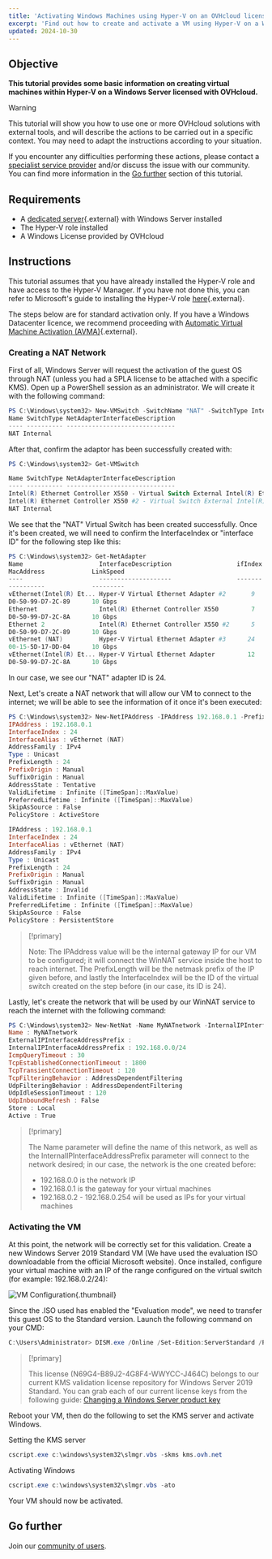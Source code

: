 ```yaml
---
title: 'Activating Windows Machines using Hyper-V on an OVHcloud licensed Windows Server'
excerpt: 'Find out how to create and activate a VM using Hyper-V on a Windows Server licensed by OVHcloud'
updated: 2024-10-30
---
```


## Objective

**This tutorial provides some basic information on creating virtual machines within Hyper-V on a Windows Server licensed with OVHcloud.**

> [!warning]
> This tutorial will show you how to use one or more OVHcloud solutions with external tools, and will describe the actions to be carried out in a specific context. You may need to adapt the instructions according to your situation.
>
> If you encounter any difficulties performing these actions, please contact a [specialist service provider](/links/partner) and/or discuss the issue with our community. You can find more information in the [Go further](#gofurther) section of this tutorial.
>

## Requirements

- A [dedicated server](/links/bare-metal/bare-metal){.external} with Windows Server installed
- The Hyper-V role installed
- A Windows License provided by OVHcloud

## Instructions

This tutorial assumes that you have already installed the Hyper-V role and have access to the Hyper-V Manager. If you have not done this, you can refer to Microsoft's guide to installing the Hyper-V role [here](https://docs.microsoft.com/en-us/windows-server/virtualization/hyper-v/get-started/install-the-hyper-v-role-on-windows-server){.external}.

The steps below are for standard activation only. If you have a Windows Datacenter licence, we recommend proceeding with [Automatic Virtual Machine Activation (AVMA)](https://learn.microsoft.com/en-us/windows-server/get-started/automatic-vm-activation?tabs=server2019#system-requirements){.external}.

### Creating a NAT Network

First of all, Windows Server will request the activation of the guest OS through NAT (unless you had a SPLA license to be attached with a specific KMS). Open up a PowerShell session as an administrator. We will create it with the following command:

```powershell
PS C:\Windows\system32> New-VMSwitch -SwitchName "NAT" -SwitchType Internal
Name SwitchType NetAdapterInterfaceDescription
---- ---------- ------------------------------
NAT Internal
```

After that, confirm the adaptor has been successfully created with:

```powershell
PS C:\Windows\system32> Get-VMSwitch

Name SwitchType NetAdapterInterfaceDescription
---- ---------- ------------------------------
Intel(R) Ethernet Controller X550 - Virtual Switch External Intel(R) Ethernet Controller X550
Intel(R) Ethernet Controller X550 #2 - Virtual Switch External Intel(R) Ethernet Controller X550 #2
NAT Internal
```

We see that the "NAT" Virtual Switch has been created successfully. Once it's been created, we will need to confirm the InterfaceIndex
or "interface ID" for the following step like this:

```powershell
PS C:\Windows\system32> Get-NetAdapter
Name                     InterfaceDescription                  ifIndex Status
MacAddress             LinkSpeed
----                     --------------------                  ------- ------
----------             ---------
vEthernet(Intel(R) Et... Hyper-V Virtual Ethernet Adapter #2       9      Up 
D0-50-99-D7-2C-89      10 Gbps
Ethernet                 Intel(R) Ethernet Controller X550         7      Up 
D0-50-99-D7-2C-8A      10 Gbps
Ethernet 2               Intel(R) Ethernet Controller X550 #2      5      Up 
D0-50-99-D7-2C-89      10 Gbps
vEthernet (NAT)          Hyper-V Virtual Ethernet Adapter #3      24      Up 
00-15-5D-17-DD-04      10 Gbps
vEthernet(Intel(R) Et... Hyper-V Virtual Ethernet Adapter         12      Up 
D0-50-99-D7-2C-8A      10 Gbps
```

In our case, we see our "NAT" adapter ID is 24.

Next, Let's create a NAT network that will allow our VM to connect to the internet; we will be able to see the information of it once it's been executed:

```powershell
PS C:\Windows\system32> New-NetIPAddress -IPAddress 192.168.0.1 -PrefixLength 24 -InterfaceIndex 24
IPAddress : 192.168.0.1
InterfaceIndex : 24
InterfaceAlias : vEthernet (NAT)
AddressFamily : IPv4
Type : Unicast
PrefixLength : 24
PrefixOrigin : Manual
SuffixOrigin : Manual
AddressState : Tentative
ValidLifetime : Infinite ([TimeSpan]::MaxValue)
PreferredLifetime : Infinite ([TimeSpan]::MaxValue)
SkipAsSource : False
PolicyStore : ActiveStore

IPAddress : 192.168.0.1
InterfaceIndex : 24
InterfaceAlias : vEthernet (NAT)
AddressFamily : IPv4
Type : Unicast
PrefixLength : 24
PrefixOrigin : Manual
SuffixOrigin : Manual
AddressState : Invalid
ValidLifetime : Infinite ([TimeSpan]::MaxValue)
PreferredLifetime : Infinite ([TimeSpan]::MaxValue)
SkipAsSource : False
PolicyStore : PersistentStore
```

> [!primary]
> 
> Note: The IPAddress value will be the internal gateway IP for our VM to be configured; it will connect the WinNAT service inside the host to
reach internet. The PrefixLength will be the netmask prefix of the IP given before, and lastly the InterfaceIndex will be the ID of the
virtual switch created on the step before (in our case, its ID is 24).
>

Lastly, let's create the network that will be used by our WinNAT service to reach the internet with the following command:

```powershell
PS C:\Windows\system32> New-NetNat -Name MyNATnetwork -InternalIPInterfaceAddressPrefix 192.168.0.0/24
Name : MyNATnetwork
ExternalIPInterfaceAddressPrefix :
InternalIPInterfaceAddressPrefix : 192.168.0.0/24
IcmpQueryTimeout : 30
TcpEstablishedConnectionTimeout : 1800
TcpTransientConnectionTimeout : 120
TcpFilteringBehavior : AddressDependentFiltering
UdpFilteringBehavior : AddressDependentFiltering
UdpIdleSessionTimeout : 120
UdpInboundRefresh : False
Store : Local
Active : True
```

> [!primary]
> 
> The Name parameter will define the name of this network, as well as the InternalIPInterfaceAddressPrefix parameter will connect to the network desired; in our case, the network is the one created before:
>
> - 192.168.0.0 is the network IP
> - 192.168.0.1 is the gateway for your virtual machines
> - 192.168.0.2 - 192.168.0.254 will be used as IPs for your virtual machines
>

### Activating the VM

At this point, the network will be correctly set for this validation. Create a new Windows Server 2019 Standard VM (We have used the evaluation ISO downloadable from the official Microsoft website). Once installed, configure your virtual machine with an IP of the range configured on the virtual switch (for example: 192.168.0.2/24):

![VM Configuration](images/vm-conf.png){.thumbnail}

Since the .ISO used has enabled the "Evaluation mode", we need to transfer this guest OS to the Standard version. Launch the following
command on your CMD:

```powershell
C:\Users\Administrator> DISM.exe /Online /Set-Edition:ServerStandard /ProductKey:N69G4-B89J2-4G8F4-WWYCCJ464C /AcceptEula
```

> [!primary]
> 
> This license (N69G4-B89J2-4G8F4-WWYCC-J464C) belongs to our current KMS validation license repository for Windows Server 2019 Standard. You can grab each of our current license keys from the following guide: [Changing a Windows Server product key](/pages/bare_metal_cloud/dedicated_servers/windows_key)
>

Reboot your VM, then do the following to set the KMS server and activate Windows.

Setting the KMS server

```powershell
cscript.exe c:\windows\system32\slmgr.vbs -skms kms.ovh.net 
```

Activating Windows

```powershell
cscript.exe c:\windows\system32\slmgr.vbs -ato
```

Your VM should now be activated.

## Go further

Join our [community of users](/links/community).